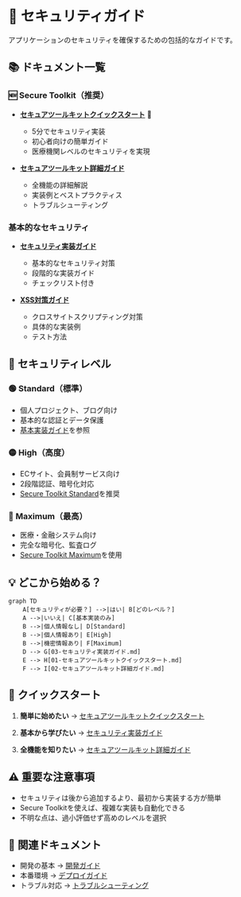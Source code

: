 # 🔐 セキュリティガイド

アプリケーションのセキュリティを確保するための包括的なガイドです。

## 📚 ドキュメント一覧

### 🆕 Secure Toolkit（推奨）
- **[セキュアツールキットクイックスタート](./01-セキュアツールキットクイックスタート.md)** 🌟
  - 5分でセキュリティ実装
  - 初心者向けの簡単ガイド
  - 医療機関レベルのセキュリティを実現

- **[セキュアツールキット詳細ガイド](./02-セキュアツールキット詳細ガイド.md)**
  - 全機能の詳細解説
  - 実装例とベストプラクティス
  - トラブルシューティング

### 基本的なセキュリティ
- **[セキュリティ実装ガイド](./03-セキュリティ実装ガイド.md)**
  - 基本的なセキュリティ対策
  - 段階的な実装ガイド
  - チェックリスト付き

- **[XSS対策ガイド](./04-XSS対策ガイド.md)**
  - クロスサイトスクリプティング対策
  - 具体的な実装例
  - テスト方法

## 🎯 セキュリティレベル

### 🟢 Standard（標準）
- 個人プロジェクト、ブログ向け
- 基本的な認証とデータ保護
- [基本実装ガイド](./03-セキュリティ実装ガイド.md)を参照

### 🟡 High（高度）
- ECサイト、会員制サービス向け
- 2段階認証、暗号化対応
- [Secure Toolkit Standard](./01-セキュアツールキットクイックスタート.md)を推奨

### 🔴 Maximum（最高）
- 医療・金融システム向け
- 完全な暗号化、監査ログ
- [Secure Toolkit Maximum](./02-セキュアツールキット詳細ガイド.md#maximumレベル)を使用

## 💡 どこから始める？

```mermaid
graph TD
    A[セキュリティが必要？] -->|はい| B[どのレベル？]
    A -->|いいえ| C[基本実装のみ]
    B -->|個人情報なし| D[Standard]
    B -->|個人情報あり| E[High]
    B -->|機密情報あり| F[Maximum]
    D --> G[03-セキュリティ実装ガイド.md]
    E --> H[01-セキュアツールキットクイックスタート.md]
    F --> I[02-セキュアツールキット詳細ガイド.md]
```

## 🚀 クイックスタート

1. **簡単に始めたい**
   → [セキュアツールキットクイックスタート](./01-セキュアツールキットクイックスタート.md)

2. **基本から学びたい**
   → [セキュリティ実装ガイド](./03-セキュリティ実装ガイド.md)

3. **全機能を知りたい**
   → [セキュアツールキット詳細ガイド](./02-セキュアツールキット詳細ガイド.md)

## ⚠️ 重要な注意事項

- セキュリティは後から追加するより、最初から実装する方が簡単
- Secure Toolkitを使えば、複雑な実装も自動化できる
- 不明な点は、過小評価せず高めのレベルを選択

## 🔗 関連ドキュメント

- 開発の基本 → [開発ガイド](../02-開発ガイド/)
- 本番環境 → [デプロイガイド](../04-デプロイ・本番環境/)
- トラブル対応 → [トラブルシューティング](../05-トラブルシューティング/)